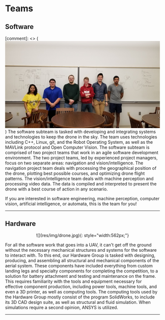 # Teams
## Software
[comment]: <> (![](res/img/software_team.jpg))
The software subteam is tasked with developing and integrating systems and technologies to keep the drone in the sky. The team uses technologies including C++, Linux, git, and the Robot Operating System, as well as the MAVLink protocol and Open Computer Vision. The software subteam is comprised of two project teams that work in an agile software development environment. The two project teams, led by experienced project managers, focus on two separate areas: navigation and vision/intelligence. The navigation project team deals with processing the geographical position of the drone, plotting best possible courses, and optimizing drone flight patterns. The vision/intelligence team deals with machine perception and processing video data. The data is compiled and interpreted to present the drone with a best course of action in any scenario.

If you are interested in software engineering, machine perception, computer vision, artificial intelligence, or automata, this is the team for you!


***

## Hardware

<center>
![](res/img/drone.jpg){: style="width:562px;"}
</center>

For all the software work that goes into a UAV, it can't get off the ground without the necessary mechanical structures and systems for the software to interact with. To this end, our Hardware Group is tasked with designing, producing, and assembling all structural and mechanical components of the aerial system. These components have included everything from custom landing legs and specialty components for completing the competition, to a solution for battery attachment and testing and maintenance on the frame. This requires familiarity with the tools and equipment necessary for effective component production, including power tools, machine tools, and even a 3D printer, as well as computing tools. The computing tools used by the Hardware Group mostly consist of the program SolidWorks, to include its 3D CAD design suite, as well as structural and fluid simulation. When simulations require a second opinion, ANSYS is utilized.

***
